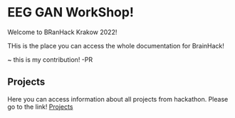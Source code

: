 # EEG GAN WorkShop!

Welcome to BRanHack Krakow 2022!

THis is the place you can access the whole documentation for BrainHack!

~ this is my contribution! -PR

## Projects

Here you can access information about all projects from hackathon. Please go to the link!
[Projects](Projects.md)

